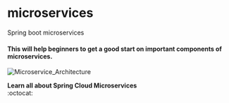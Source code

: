 # microservices
Spring boot microservices 
#### This will help beginners to get a good start on important components of microservices. 

![Microservice_Architecture](https://user-images.githubusercontent.com/71863978/120744064-3664a180-c4c8-11eb-8932-7392fd002d57.png)

**Learn all about Spring Cloud Microservices**  
:octocat:
